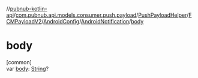 //[pubnub-kotlin-api](../../../../../../index.md)/[com.pubnub.api.models.consumer.push.payload](../../../../index.md)/[PushPayloadHelper](../../../index.md)/[FCMPayloadV2](../../index.md)/[AndroidConfig](../index.md)/[AndroidNotification](index.md)/[body](body.md)

# body

[common]\
var [body](body.md): [String](https://kotlinlang.org/api/latest/jvm/stdlib/kotlin/-string/index.html)?
